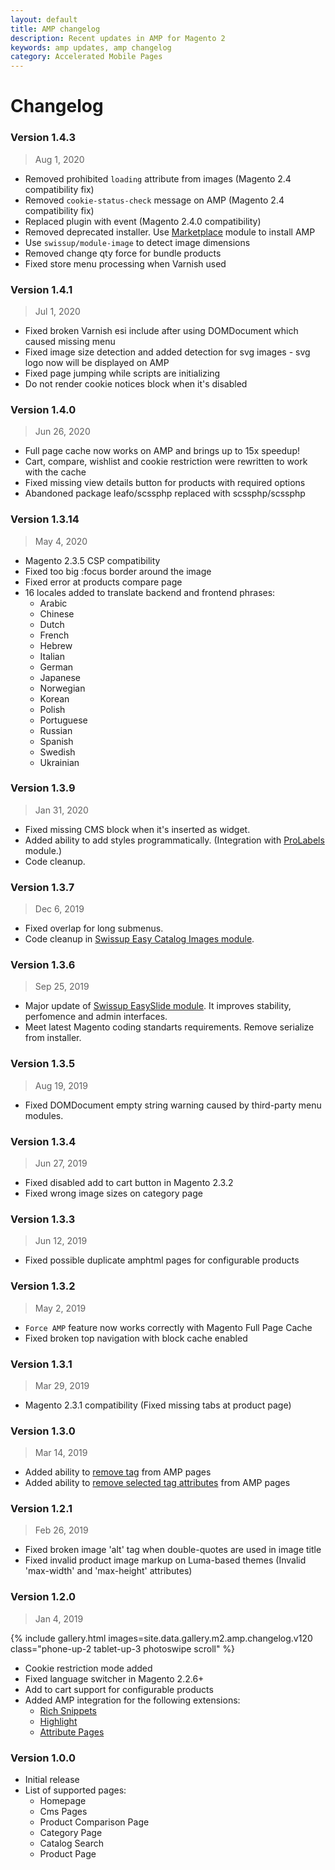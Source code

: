 ```yaml
---
layout: default
title: AMP changelog
description: Recent updates in AMP for Magento 2
keywords: amp updates, amp changelog
category: Accelerated Mobile Pages
---
```


# Changelog

### Version 1.4.3

> Aug 1, 2020

 -  Removed prohibited `loading` attribute from images (Magento 2.4 compatibility fix)
 -  Removed `cookie-status-check` message on AMP (Magento 2.4 compatibility fix)
 -  Replaced plugin with event (Magento 2.4.0 compatibility)
  -  Removed deprecated installer. Use [Marketplace](/m2/extensions/marketplace/cli/#marketplacepackageinstall) module to install AMP
 -  Use `swissup/module-image` to detect image dimensions
 -  Removed change qty force for bundle products
 -  Fixed store menu processing when Varnish used

### Version 1.4.1

> Jul 1, 2020

 -  Fixed broken Varnish esi include after using DOMDocument which caused missing menu
 -  Fixed image size detection and added detection for svg images - svg logo now will be displayed on AMP
 -  Fixed page jumping while scripts are initializing
 -  Do not render cookie notices block when it's disabled

### Version 1.4.0

> Jun 26, 2020

 -  Full page cache now works on AMP and brings up to 15x speedup!
 -  Cart, compare, wishlist and cookie restriction were rewritten to work with the cache
 -  Fixed missing view details button for products with required options
 -  Abandoned package leafo/scssphp replaced with scssphp/scssphp

### Version 1.3.14

> May 4, 2020

 -  Magento 2.3.5 CSP compatibility
 -  Fixed too big :focus border around the image
 -  Fixed error at products compare page
 -  16 locales added to translate backend and frontend phrases:
    - Arabic
    - Chinese
    - Dutch
    - French
    - Hebrew
    - Italian
    - German
    - Japanese
    - Norwegian
    - Korean
    - Polish
    - Portuguese
    - Russian
    - Spanish
    - Swedish
    - Ukrainian

### Version 1.3.9

> Jan 31, 2020

 -  Fixed missing CMS block when it's inserted as widget.
 -  Added ability to add styles programmatically.
    (Integration with [ProLabels](/m2/extensions/prolabels/) module.)
 -  Code cleanup.

### Version 1.3.7

> Dec 6, 2019

 -  Fixed overlap for long submenus.
 -  Code cleanup in [Swissup Easy Catalog Images module](/m2/extensions/easycatalogimages/changelog/).

### Version 1.3.6

> Sep 25, 2019

 -  Major update of [Swissup EasySlide module](/m2/extensions/easyslider/changelog/#version-152). It improves stability, perfomence and admin interfaces.
 -  Meet latest Magento coding standarts requirements. Remove serialize from installer.

### Version 1.3.5

> Aug 19, 2019

 -  Fixed DOMDocument empty string warning caused by third-party menu modules.

### Version 1.3.4

> Jun 27, 2019

 -  Fixed disabled add to cart button in Magento 2.3.2
 -  Fixed wrong image sizes on category page

### Version 1.3.3

> Jun 12, 2019

 -  Fixed possible duplicate amphtml pages for configurable products

### Version 1.3.2

> May 2, 2019

 -  `Force AMP` feature now works correctly with Magento Full Page Cache
 -  Fixed broken top navigation with block cache enabled

### Version 1.3.1

> Mar 29, 2019

 -  Magento 2.3.1 compatibility (Fixed missing tabs at product page)

### Version 1.3.0

> Mar 14, 2019

 -  Added ability to [remove tag](/m2/extensions/amp/use-cases/#remove-tag) from AMP pages
 -  Added ability to [remove selected tag attributes](/m2/extensions/amp/use-cases/#remove-tag-attributes)
    from AMP pages

### Version 1.2.1

> Feb 26, 2019

 -  Fixed broken image 'alt' tag when double-quotes are used in image title
 -  Fixed invalid product image markup on Luma-based themes (Invalid 'max-width'
    and 'max-height' attributes)

### Version 1.2.0

> Jan 4, 2019

{% include gallery.html images=site.data.gallery.m2.amp.changelog.v120 class="phone-up-2 tablet-up-3 photoswipe scroll" %}

 -  Cookie restriction mode added
 -  Fixed language switcher in Magento 2.2.6+
 -  Add to cart support for configurable products
 -  Added AMP integration for the following extensions:
    +  [Rich Snippets](/m2/extensions/richsnippets/)
    +  [Highlight](/m2/extensions/highlight/)
    +  [Attribute Pages](/m2/extensions/attributepages/)

### Version 1.0.0

 -  Initial release
 -  List of supported pages:
    +  Homepage
    +  Cms Pages
    +  Product Comparison Page
    +  Category Page
    +  Catalog Search
    +  Product Page
